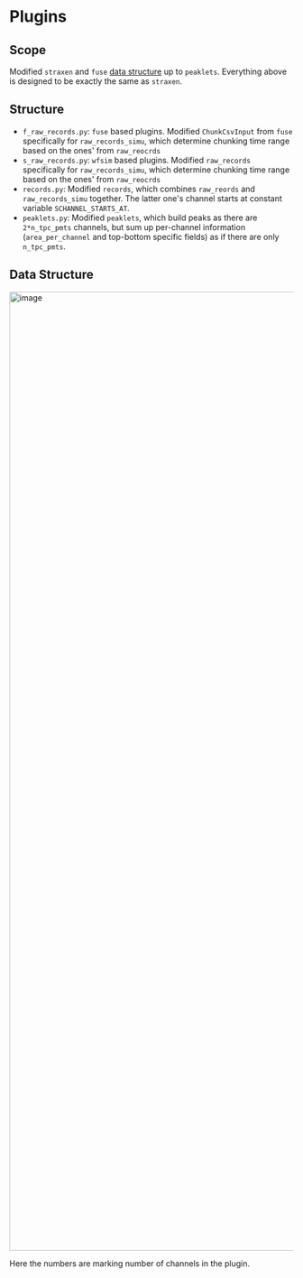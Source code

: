 # Plugins
## Scope
Modified `straxen` and `fuse` [data structure](https://straxen.readthedocs.io/en/latest/reference/datastructure_nT.html) up to `peaklets`. Everything above is designed to be exactly the same as `straxen`.
## Structure
- `f_raw_records.py`: `fuse` based plugins. Modified `ChunkCsvInput` from `fuse ` specifically for  `raw_records_simu`, which determine chunking time range based on the ones' from `raw_reocrds`
- `s_raw_records.py`: `wfsim` based plugins. Modified `raw_records` specifically for `raw_records_simu`, which determine chunking time range based on the ones' from `raw_reocrds`
- `records.py`: Modified `records`, which combines `raw_reords` and `raw_records_simu` together. The latter one's channel starts at constant variable `SCHANNEL_STARTS_AT`.
- `peaklets.py`: Modified `peaklets`, which build peaks as there are `2*n_tpc_pmts` channels, but sum up per-channel information (`area_per_channel` and top-bottom specific fields) as if there are only `n_tpc_pmts`.
## Data Structure
<img width="1700" alt="image" src="https://github.com/FaroutYLq/saltax/assets/47046530/5042d5cd-d42f-4a56-8904-b4911c5efe1c">


Here the numbers are marking number of channels in the plugin.
